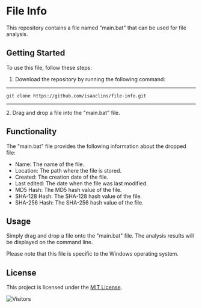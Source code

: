 # File Info

This repository contains a file named "main.bat" that can be used for file analysis.

## Getting Started

To use this file, follow these steps:

1. Download the repository by running the following command:
<hr></hr>

  ``git clone https://github.com/isaaclins/file-info.git``
<hr></hr>
2. Drag and drop a file into the "main.bat" file.

## Functionality

The "main.bat" file provides the following information about the dropped file:

- Name: The name of the file.
- Location: The path where the file is stored.
- Created: The creation date of the file.
- Last edited: The date when the file was last modified.
- MD5 Hash: The MD5 hash value of the file.
- SHA-128 Hash: The SHA-128 hash value of the file.
- SHA-256 Hash: The SHA-256 hash value of the file.

## Usage

Simply drag and drop a file onto the "main.bat" file. The analysis results will be displayed on the command line.

Please note that this file is specific to the Windows operating system.

## License

This project is licensed under the [MIT License](LICENSE).


![Visitors](https://api.visitorbadge.io/api/visitors?path=https%3A%2F%2Fgithub.com%2Fisaaclins%2Ffile-info%2F&label=VISITORS%3A&labelColor=%230d1117&countColor=%230d1117)
